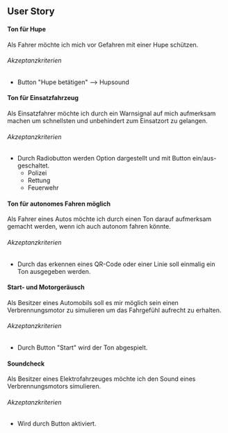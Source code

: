 ## User Story

#### Ton für Hupe

Als Fahrer möchte ich mich vor Gefahren mit einer Hupe schützen.

###### Akzeptanzkriterien

- Button "Hupe betätigen" --> Hupsound

#### Ton für Einsatzfahrzeug

Als Einsatzfahrer möchte ich durch ein Warnsignal auf mich aufmerksam machen um schnellsten und unbehindert zum Einsatzort zu gelangen.

###### Akzeptanzkriterien

- Durch Radiobutton werden Option dargestellt und mit Button ein/aus-geschaltet.
  - Polizei
  - Rettung
  - Feuerwehr

####  Ton für autonomes Fahren möglich

Als Fahrer eines Autos möchte ich durch einen Ton darauf aufmerksam gemacht werden, wenn ich auch autonom fahren könnte.

###### Akzeptanzkriterien

- Durch das erkennen eines QR-Code oder einer Linie soll einmalig ein Ton ausgegeben werden.

#### Start- und Motorgeräusch

Als Besitzer eines Automobils soll es mir möglich sein einen Verbrennungsmotor zu simulieren um das Fahrgefühl aufrecht zu erhalten.

###### Akzeptanzkriterien

- Durch Button "Start" wird der Ton abgespielt.

#### Soundcheck

Als Besitzer eines Elektrofahrzeuges möchte ich den Sound eines Verbrennungsmotors simulieren.

###### Akzeptanzkriterien

- Wird durch Button aktiviert.
